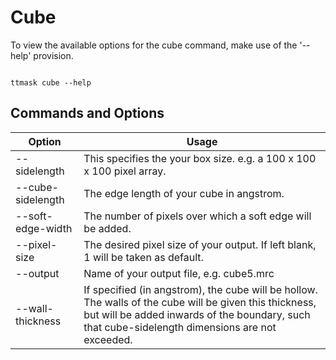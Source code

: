 #  Cube

To view the available options for the cube command, make use of the '--help' provision. 

```shell

ttmask cube --help

```

## Commands and Options

Option | Usage                                                                                                                                                                                                      |
------------ |------------------------------------------------------------------------------------------------------------------------------------------------------------------------------------------------------------| 
--sidelength | This specifies the your box size. e.g. a 100 x 100 x 100 pixel array.                                                                                                                                      | 
--cube-sidelength  | The edge length of your cube in angstrom.                                                                                                                                                                  |
--soft-edge-width | The number of pixels over which a soft edge will be added.                                                                                                                                                 |
--pixel-size  | The desired pixel size of your output. If left blank, 1 will be taken as default.                                                                                                                          |
--output | Name of your output file, e.g. cube5.mrc                                                                                                                                                                   |
--wall-thickness  | If specified (in angstrom), the cube will be hollow. The walls of the cube will be given this thickness, but will be added inwards of the boundary, such that cube-sidelength dimensions are not exceeded. |




    